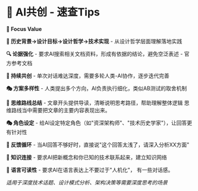 # 🚀 AI共创 - 速查Tips

**🎯 Focus Value**
 
**🔄 历史背景→设计目标→设计哲学→技术实现** - 从设计哲学层面理解落地实践

**🔍 论据强化** - 要求AI搜索相关文档资料，形成有依据的结论，避免空泛表述 - 官方参考文档

**🔄 持续共创** - 单次对话难达深度，需要多轮人类-AI协作，逐步迭代完善

**🎭 方案多样性** - 人类提出多个方向，AI负责执行细化，类似AB测试的取舍机制

**🧠 思维路线总结** - 文章开头提供导读，清晰说明思考路径，帮助理解整体逻辑
思维路线当中需要把文章的主要内容表现出来。

**🎭 角色设定** - 给AI设定特定角色（如"资深架构师"、"技术历史学家"），让回答更有针对性

**🔄 反馈循环** - 当AI回答不够好时，直接说"这个回答太浅了，请深入分析XX方面"

**🔗 知识连接** - 要求AI把新概念和你已知的技术联系起来，建立知识网络

**💬 语言可读性** - 要求AI在语言表达上不要过于"人机化"， 有一些对话感。


*适用于深度技术话题、设计模式分析、架构决策等需要深度思考的场景*


